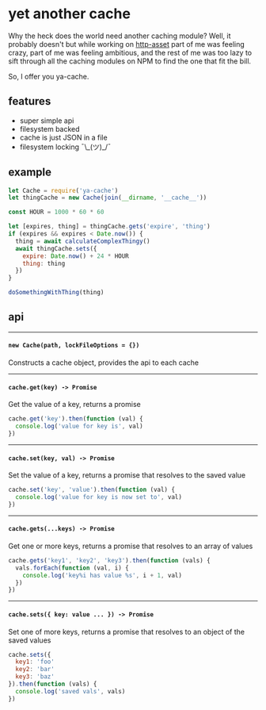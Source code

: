 # yet another cache

Why the heck does the world need another caching module? Well, it probably doesn't but while working on [http-asset](http://github.com/spalger/http-asset) part of me was feeling crazy, part of me was feeling ambitious, and the rest of me was too lazy to sift through all the caching modules on NPM to find the one that fit the bill.

So, I offer you ya-cache.

## features

 - super simple api
 - filesystem backed
 - cache is just JSON in a file
 - filesystem locking ¯\\&#95;(ツ)&#95;/¯

## example

```js
let Cache = require('ya-cache')
let thingCache = new Cache(join(__dirname, '__cache__'))

const HOUR = 1000 * 60 * 60

let [expires, thing] = thingCache.gets('expire', 'thing')
if (expires && expires < Date.now()) {
  thing = await calculateComplexThingy()
  await thingCache.sets({
    expire: Date.now() + 24 * HOUR
    thing: thing
  })
}

doSomethingWithThing(thing)

```

## api

---
#### `new Cache(path, lockFileOptions = {})`

Constructs a cache object, provides the api to each cache


---
#### `cache.get(key) -> Promise`

Get the value of a key, returns a promise

```js
cache.get('key').then(function (val) {
  console.log('value for key is', val)
})
```

---
#### `cache.set(key, val) -> Promise`

Set the value of a key, returns a promise that resolves to the saved value

```js
cache.set('key', 'value').then(function (val) {
  console.log('value for key is now set to', val)
})
```

---
#### `cache.gets(...keys) -> Promise`

Get one or more keys, returns a promise that resolves to an array of values

```js
cache.gets('key1', 'key2', 'key3').then(function (vals) {
  vals.forEach(function (val, i) {
    console.log('key%i has value %s', i + 1, val)
  })
})
```

---
#### `cache.sets({ key: value ... }) -> Promise`

Set one of more keys, returns a promise that resolves to an object of the saved values

```js
cache.sets({
  key1: 'foo'
  key2: 'bar'
  key3: 'baz'
}).then(function (vals) {
  console.log('saved vals', vals)
})
```